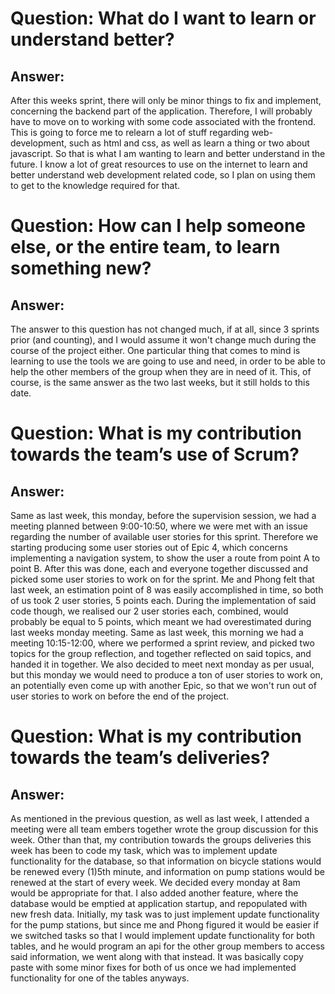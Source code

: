 # Question: What do I want to learn or understand better?
## Answer: 
  After this weeks sprint, there will only be minor things to
  fix and implement, concerning the backend part of the application.
  Therefore, I will probably have to move on to working with some
  code associated with the frontend. This is going to force me to
  relearn a lot of stuff regarding web-development, such as html
  and css, as well as learn a thing or two about javascript. So
  that is what I am wanting to learn and better understand in the
  future. I know a lot of great resources to use on the internet
  to learn and better understand web development related code, so
  I plan on using them to get to the knowledge required for that.

# Question: How can I help someone else, or the entire team, to learn something new?
## Answer: 
  The answer to this question has not changed much, if at all, since 3 sprints prior
  (and counting), and I would assume it won't change much during the course of the 
  project either. One particular thing that comes to mind is learning to use the 
  tools we are going to use and need, in order to be able to help the other members 
  of the group when they are in need of it. This, of course, is the same answer as 
  the two last weeks, but it still holds to this date.

# Question: What is my contribution towards the team’s use of Scrum?
## Answer: 
  Same as last week, this monday, before the supervision session, we had
  a meeting planned between 9:00-10:50, where we were met with an issue
  regarding the number of available user stories for this sprint. Therefore
  we starting producing some user stories out of Epic 4, which concerns
  implementing a navigation system, to show the user a route from point 
  A to point B. After this was done, each and everyone together discussed
  and picked some user stories to work on for the sprint. Me and Phong felt
  that last week, an estimation point of 8 was easily accomplished in time,
  so both of us took 2 user stories, 5 points each. During the implementation
  of said code though, we realised our 2 user stories each, combined, would 
  probably be equal to 5 points, which meant we had overestimated during last
  weeks monday meeting. Same as last week, this morning we had a meeting 
  10:15-12:00, where we performed a sprint review, and picked two topics
  for the group reflection, and together reflected on said topics, and
  handed it in together. We also decided to meet next monday as per usual,
  but this monday we would need to produce a ton of user stories to work 
  on, an potentially even come up with another Epic, so that we won't run
  out of user stories to work on before the end of the project.

# Question: What is my contribution towards the team’s deliveries?
## Answer: 
  As mentioned in the previous question, as well as last week, I attended 
  a meeting were all team embers together wrote the group discussion for this 
  week. Other than that, my contribution towards the groups deliveries this 
  week has been to code my task, which was to implement update functionality
  for the database, so that information on bicycle stations would be renewed
  every (1)5th minute, and information on pump stations would be renewed at the 
  start of every week. We decided every monday at 8am would be appropriate for
  that. I also added another feature, where the database would be emptied at 
  application startup, and repopulated with new fresh data. Initially, my task
  was to just implement update functionality for the pump stations, but since
  me and Phong figured it would be easier if we switched tasks so that I would
  implement update functionality for both tables, and he would program an api
  for the other group members to access said information, we went along with 
  that instead. It was basically copy paste with some minor fixes for both of 
  us once we had implemented functionality for one of the tables anyways.
